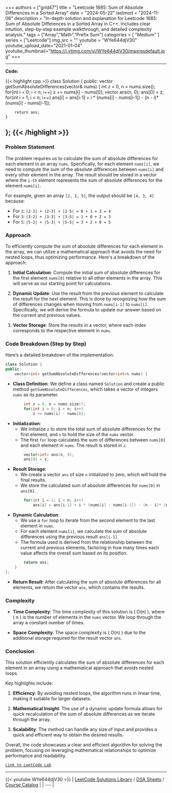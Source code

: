
+++
authors = ["grid47"]
title = "Leetcode 1685: Sum of Absolute Differences in a Sorted Array"
date = "2024-05-22"
lastmod = "2024-11-06"
description = "In-depth solution and explanation for Leetcode 1685: Sum of Absolute Differences in a Sorted Array in C++. Includes clear intuition, step-by-step example walkthrough, and detailed complexity analysis."
tags = ["Array","Math","Prefix Sum"]
categories = [
    "Medium"
]
series = ["Leetcode"]
img_src = ""
youtube = "WYe644djV30"
youtube_upload_date="2021-01-04"
youtube_thumbnail="https://i.ytimg.com/vi/WYe644djV30/maxresdefault.jpg"
+++



---
**Code:**

{{< highlight cpp >}}
class Solution {
public:
    vector<int> getSumAbsoluteDifferences(vector<int>& nums) {
        int z = 0, n = nums.size();
        for(int i = 0; i < n; i++)
            z += nums[i] - nums[0];
        vector<int> ans(n, 0);
        ans[0] = z;
        for(int i = 1; i < n; i++)
            ans[i] = ans[i-1] + i * (nums[i] - nums[i-1]) - (n - i)* (nums[i] - nums[i-1]);
        
        return ans;
    }
};
{{< /highlight >}}
---

### Problem Statement

The problem requires us to calculate the sum of absolute differences for each element in an array `nums`. Specifically, for each element `nums[i]`, we need to compute the sum of the absolute differences between `nums[i]` and every other element in the array. The result should be stored in a vector where the `i-th` element represents the sum of absolute differences for the element `nums[i]`.

For example, given an array `[2, 3, 5]`, the output should be `[4, 3, 4]` because:
- For `2`: `|2-2| + |2-3| + |2-5| = 0 + 1 + 3 = 4`
- For `3`: `|3-2| + |3-3| + |3-5| = 1 + 0 + 2 = 3`
- For `5`: `|5-2| + |5-3| + |5-5| = 3 + 2 + 0 = 5`

### Approach

To efficiently compute the sum of absolute differences for each element in the array, we can utilize a mathematical approach that avoids the need for nested loops, thus optimizing performance. Here's a breakdown of the approach:

1. **Initial Calculation**: Compute the initial sum of absolute differences for the first element `nums[0]` relative to all other elements in the array. This will serve as our starting point for calculations.

2. **Dynamic Update**: Use the result from the previous element to calculate the result for the next element. This is done by recognizing how the sum of differences changes when moving from `nums[i-1]` to `nums[i]`. Specifically, we will derive the formula to update our answer based on the current and previous values.

3. **Vector Storage**: Store the results in a vector, where each index corresponds to the respective element in `nums`.

### Code Breakdown (Step by Step)

Here’s a detailed breakdown of the implementation:

```cpp
class Solution {
public:
    vector<int> getSumAbsoluteDifferences(vector<int>& nums) {
```
- **Class Definition**: We define a class named `Solution` and create a public method `getSumAbsoluteDifferences`, which takes a vector of integers `nums` as its parameter.

```cpp
        int z = 0, n = nums.size();
        for(int i = 0; i < n; i++)
            z += nums[i] - nums[0];
```
- **Initialization**:
  - We initialize `z` to store the total sum of absolute differences for the first element, and `n` to hold the size of the `nums` vector.
  - The first `for` loop calculates the sum of differences between `nums[0]` and each element in `nums`. The result is stored in `z`.

```cpp
        vector<int> ans(n, 0);
        ans[0] = z;
```
- **Result Storage**:
  - We create a vector `ans` of size `n` initialized to zero, which will hold the final results.
  - We store the calculated sum of absolute differences for `nums[0]` in `ans[0]`.

```cpp
        for(int i = 1; i < n; i++)
            ans[i] = ans[i-1] + i * (nums[i] - nums[i-1]) - (n - i)* (nums[i] - nums[i-1]);
```
- **Dynamic Calculation**:
  - We use a `for` loop to iterate from the second element to the last element in `nums`.
  - For each element `nums[i]`, we calculate the sum of absolute differences using the previous result `ans[i-1]`.
  - The formula used is derived from the relationship between the current and previous elements, factoring in how many times each value affects the overall sum based on its position.

```cpp
        return ans;
    }
};
```
- **Return Result**: After calculating the sum of absolute differences for all elements, we return the vector `ans`, which contains the results.

### Complexity

- **Time Complexity**: The time complexity of this solution is \( O(n) \), where \( n \) is the number of elements in the `nums` vector. We loop through the array a constant number of times.

- **Space Complexity**: The space complexity is \( O(n) \) due to the additional storage required for the result vector `ans`.

### Conclusion

This solution efficiently calculates the sum of absolute differences for each element in an array using a mathematical approach that avoids nested loops. 

Key highlights include:

1. **Efficiency**: By avoiding nested loops, the algorithm runs in linear time, making it suitable for larger datasets.

2. **Mathematical Insight**: The use of a dynamic update formula allows for quick recalculation of the sum of absolute differences as we iterate through the array.

3. **Scalability**: The method can handle any size of input and provides a quick and efficient way to obtain the desired results.

Overall, the code showcases a clear and efficient algorithm for solving the problem, focusing on leveraging mathematical relationships to optimize performance and readability.

[`Link to LeetCode Lab`](https://leetcode.com/problems/sum-of-absolute-differences-in-a-sorted-array/description/)

---
{{< youtube WYe644djV30 >}}
| [LeetCode Solutions Library](https://grid47.xyz/leetcode/) / [DSA Sheets](https://grid47.xyz/sheets/) / [Course Catalog](https://grid47.xyz/courses/) |
| --- |
